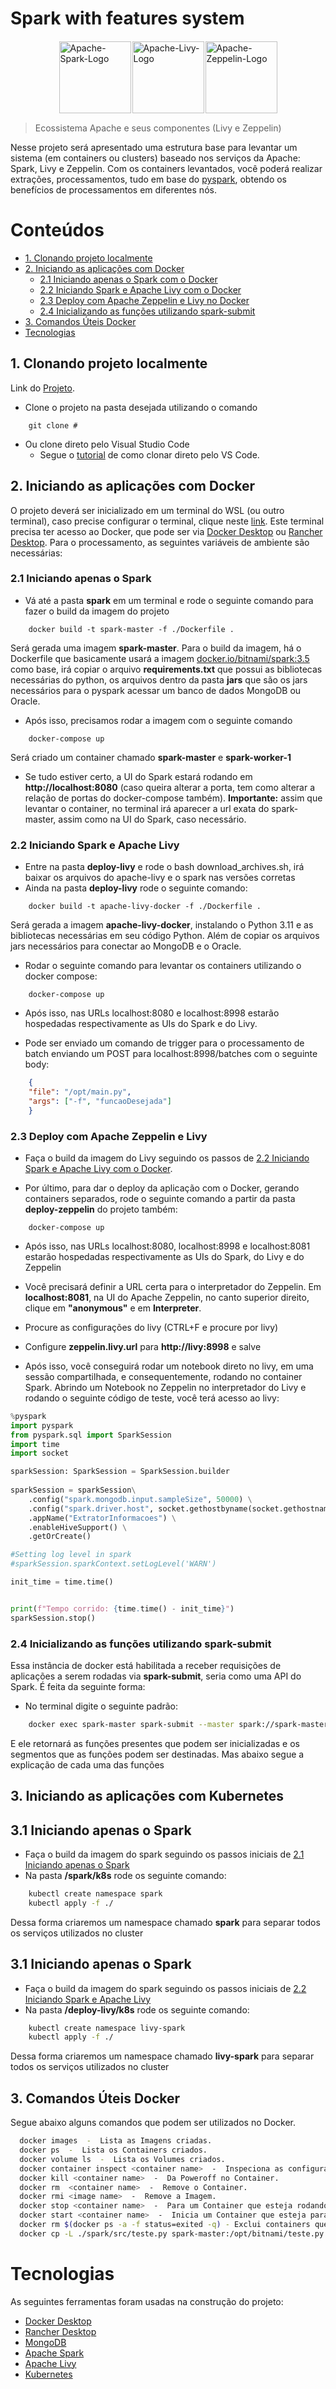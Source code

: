 # Spark with features system
<div style="display: flex; justify-content: center; align-items: center;">
  <img src="./images/logo-spark.png" alt="Apache-Spark-Logo" height="115" style="margin: 1px;"/>
  <img src="./images/logo-livy.png" alt="Apache-Livy-Logo" height="115" style="margin: 1px;"/>
  <img src="./images/logo-zeppelin.png" alt="Apache-Zeppelin-Logo" height="115" style="margin: 1px;"/>
</div>

> Ecossistema Apache e seus componentes (Livy e Zeppelin)

Nesse projeto será apresentado uma estrutura base para levantar um sistema (em containers ou clusters) baseado nos serviços da Apache: Spark, Livy e Zeppelin. Com os containers levantados, você poderá realizar extrações, processamentos, tudo em base do [pyspark](https://spark.apache.org/docs/latest/api/python/index.html), obtendo os benefícios de processamentos em diferentes nós.

# Conteúdos

- [1. Clonando projeto localmente](#1-clonando-projeto-localmente)
- [2. Iniciando as aplicações com Docker](#2-iniciando-as-aplicações-com-docker)
    - [2.1 Iniciando apenas o Spark com o Docker](#21-iniciando-apenas-o-spark-com-o-docker)
    - [2.2 Iniciando Spark e Apache Livy com o Docker](#22-iniciando-spark-e-apache-livy-com-o-docker)
    - [2.3 Deploy com Apache Zeppelin e Livy no Docker](#23-deploy-com-apache-zeppelin-e-livy-no-docker)
    - [2.4 Inicializando as funções utilizando spark-submit](#24-inicializando-as-funções-utilizando-spark-submit)
- [3. Comandos Úteis Docker](#3-comandos-úteis-docker)
- [Tecnologias](#tecnologias)

## 1. Clonando projeto localmente

Link do [Projeto](#).

- Clone o projeto na pasta desejada utilizando o comando

```
    git clone #
```

- Ou clone direto pelo Visual Studio Code
  - Segue o [tutorial](https://learn.microsoft.com/en-us/azure/developer/javascript/how-to/with-visual-studio-code/clone-github-repository?tabs=create-repo-command-palette%2Cinitialize-repo-activity-bar%2Ccreate-branch-command-palette%2Ccommit-changes-command-palette%2Cpush-command-palette) de como clonar direto pelo VS Code.

## 2. Iniciando as aplicações com Docker

O projeto deverá ser inicializado em um terminal do WSL (ou outro terminal), caso precise configurar o terminal, clique neste [link](https://learn.microsoft.com/pt-br/windows/wsl/install). Este terminal precisa ter acesso ao Docker, que pode ser via [Docker Desktop](https://docs.docker.com/desktop/wsl/) ou [Rancher Desktop](https://docs.rancherdesktop.io/ui/preferences/wsl/). Para o processamento, as seguintes variáveis de ambiente são necessárias:

### 2.1 Iniciando apenas o Spark

- Vá até a pasta **spark** em um terminal e rode o seguinte comando para fazer o build da imagem do projeto

```
    docker build -t spark-master -f ./Dockerfile .
```

Será gerada uma imagem **spark-master**. Para o build da imagem, há o Dockerfile que basicamente usará a imagem [docker.io/bitnami/spark:3.5](https://hub.docker.com/r/bitnami/spark) como base, irá copiar o arquivo **requirements.txt** que possui as bibliotecas necessárias do python, os arquivos dentro da pasta **jars** que são os jars necessários para o pyspark acessar um banco de dados MongoDB ou Oracle.

- Após isso, precisamos rodar a imagem com o seguinte comando

```
    docker-compose up
```

Será criado um container chamado **spark-master** e **spark-worker-1**

- Se tudo estiver certo, a UI do Spark estará rodando em **http://localhost:8080** (caso queira alterar a porta, tem como alterar a relação de portas do docker-compose também). **Importante:** assim que levantar o container, no terminal irá aparecer a url exata do spark-master, assim como na UI do Spark, caso necessário.

### 2.2 Iniciando Spark e Apache Livy

- Entre na pasta **deploy-livy** e rode o bash download_archives.sh, irá baixar os arquivos do apache-livy e o spark nas versões corretas
- Ainda na pasta **deploy-livy** rode o seguinte comando:

```
    docker build -t apache-livy-docker -f ./Dockerfile .
```

Será gerada a imagem **apache-livy-docker**, instalando o Python 3.11 e as bibliotecas necessárias em seu código Python. Além de copiar os arquivos jars necessários para conectar ao MongoDB e o Oracle.

- Rodar o seguinte comando para levantar os containers utilizando o docker compose:

```
    docker-compose up
```

- Após isso, nas URLs localhost:8080 e localhost:8998 estarão hospedadas respectivamente as UIs do Spark e do Livy.

- Pode ser enviado um comando de trigger para o processamento de batch enviando um POST para localhost:8998/batches com o seguinte body:

```JSON
    {
    "file": "/opt/main.py",
    "args": ["-f", "funcaoDesejada"]
    }
```

### 2.3 Deploy com Apache Zeppelin e Livy

- Faça o build da imagem do Livy seguindo os passos de [2.2 Iniciando Spark e Apache Livy com o Docker](#22-iniciando-spark-e-apache-livy-com-o-docker).

- Por último, para dar o deploy da aplicação com o Docker, gerando containers separados, rode o seguinte comando a partir da pasta **deploy-zeppelin** do projeto também:

```
    docker-compose up
```

- Após isso, nas URLs localhost:8080, localhost:8998 e localhost:8081 estarão hospedadas respectivamente as UIs do Spark, do Livy e do Zeppelin

- Você precisará definir a URL certa para o interpretador do Zeppelin. Em **localhost:8081**, na UI do Apache Zeppelin, no canto superior direito, clique em **"anonymous"** e em **Interpreter**.

- Procure as configurações do livy (CTRL+F e procure por livy)

- Configure **zeppelin.livy.url** para **http://livy:8998** e salve

- Após isso, você conseguirá rodar um notebook direto no livy, em uma sessão compartilhada, e consequentemente, rodando no container Spark. Abrindo um Notebook no Zeppelin no interpretador do Livy e rodando o seguinte código de teste, você terá acesso ao livy:
```python
%pyspark
import pyspark
from pyspark.sql import SparkSession
import time
import socket

sparkSession: SparkSession = SparkSession.builder 
        
sparkSession = sparkSession\
    .config("spark.mongodb.input.sampleSize", 50000) \
    .config("spark.driver.host", socket.gethostbyname(socket.gethostname()))\
    .appName("ExtratorInformacoes") \
    .enableHiveSupport() \
    .getOrCreate()

#Setting log level in spark
#sparkSession.sparkContext.setLogLevel('WARN')

init_time = time.time()


print(f"Tempo corrido: {time.time() - init_time}")
sparkSession.stop()
```

### 2.4 Inicializando as funções utilizando spark-submit

Essa instância de docker está habilitada a receber requisições de aplicações a serem rodadas via **spark-submit**, seria como uma API do Spark. É feita da seguinte forma:

- No terminal digite o seguinte padrão:

```sh
    docker exec spark-master spark-submit --master spark://spark-master:7077 --class com.mongodb.spark.sql.DefaultSource main.py -h
```

E ele retornará as funções presentes que podem ser inicializadas e os segmentos que as funções podem ser destinadas. Mas abaixo segue a explicação de cada uma das funções

## 3. Iniciando as aplicações com Kubernetes

## 3.1 Iniciando apenas o Spark

- Faça o build da imagem do spark seguindo os passos iniciais de [2.1 Iniciando apenas o Spark](#21-iniciando-apenas-o-spark)
- Na pasta **/spark/k8s** rode os seguinte comando:
```sh
    kubectl create namespace spark
    kubectl apply -f ./
```
Dessa forma criaremos um namespace chamado **spark** para separar todos os serviços utilizados no cluster

## 3.1 Iniciando apenas o Spark

- Faça o build da imagem do spark seguindo os passos iniciais de [2.2 Iniciando Spark e Apache Livy](#22-iniciando-spark-e-apache-livy)
- Na pasta **/deploy-livy/k8s** rode os seguinte comando:
```sh
    kubectl create namespace livy-spark
    kubectl apply -f ./
```
Dessa forma criaremos um namespace chamado **livy-spark** para separar todos os serviços utilizados no cluster

## 3. Comandos Úteis Docker

Segue abaixo alguns comandos que podem ser utilizados no Docker.

```sh
  docker images  -  Lista as Imagens criadas.
  docker ps  -  Lista os Containers criados.
  docker volume ls  -  Lista os Volumes criados.
  docker container inspect <container name>  -  Inspeciona as configurações de Container.
  docker kill <container name>  -  Da Poweroff no Container.
  docker rm  <container name>  -  Remove o Container.
  docker rmi <image name>  -  Remove a Imagem.
  docker stop <container name>  -  Para um Container que esteja rodando.
  docker start <container name>  -  Inicia um Container que esteja parado.
  docker rm $(docker ps -a -f status=exited -q) - Exclui containers que estão parados
  docker cp -L ./spark/src/teste.py spark-master:/opt/bitnami/teste.py - Copiar arquivo do computador para dentro do container
```

# Tecnologias

As seguintes ferramentas foram usadas na construção do projeto:

- [Docker Desktop](https://docs.docker.com/desktop/install/windows-install/)
- [Rancher Desktop](https://docs.rancherdesktop.io/getting-started/installation)
- [MongoDB](https://www.mongodb.com/docs/manual/installation/)
- [Apache Spark](https://spark.apache.org/docs/latest/api/python/index.html)
- [Apache Livy](https://livy.apache.org/)
- [Kubernetes](https://kubernetes.io/pt-br/)
